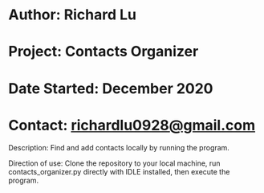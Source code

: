# Author: Richard Lu
# Project: Contacts Organizer
# Date Started: December 2020
# Contact: richardlu0928@gmail.com

Description:
Find and add contacts locally by running the program.

Direction of use: 
Clone the repository to your local machine, run contacts_organizer.py directly with IDLE installed, 
then execute the program.

